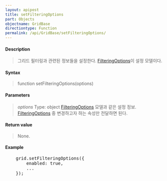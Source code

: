```yaml
---
layout: apipost
title: setFilteringOptions
part: Objects
objectname: GridBase
directiontype: Function
permalink: /api/GridBase/setFilteringOptions/
---
```



#### Description

> 그리드 필터링과 관련된 정보들을 설정한다. [FilteringOptions](/api/GridBase/)이 설정 모델이다.

#### Syntax

> function setFilteringOptions(options)

#### Parameters

> *options*
> Type: object
> [FilteringOptions](/api/GridBase/) 모델과 같은 설정 정보. [FilteringOptions](/api/GridBase/) 중 변경하고자 하는 속성만 전달하면 된다.  

#### Return value

> None.

#### Example

<pre class="prettyprint">
    grid.setFilteringOptions({
        enabled: true,
        ...
    });
</pre>

